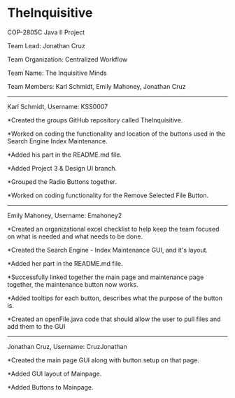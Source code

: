 # TheInquisitive
COP-2805C Java II Project

Team Lead: Jonathan Cruz

Team Organization: Centralized Workflow

Team Name: The Inquisitive Minds

Team Members: Karl Schmidt, Emily Mahoney, Jonathan Cruz

----------------------------------------------------------------------------------------------------------------------------------------

Karl Schmidt, Username: KSS0007 

*Created the groups GitHub repository called TheInquisitive. 

*Worked on coding the functionality and location of the buttons used in the Search Engine Index Maintenance.

*Added his part in the README.md file.

*Added Project 3 & Design UI branch.

*Grouped the Radio Buttons together.

*Worked on coding functionality for the Remove Selected File Button.

-------------------------------------------------------------------------------------------------------------------------------------------

Emily Mahoney, Username: Emahoney2

*Created an organizational excel checklist to help keep the team focused on what is needed and what needs to be done.

*Created the Search Engine - Index Maintenance GUI, and it's layout.

*Added her part in the README.md file.

*Successfully linked together the main page and maintenance page together, the maintenance button now works.

*Added tooltips for each button, describes what the purpose of the button is.

*Created an openFile.java code that should allow the user to pull files and add them to the GUI

-------------------------------------------------------------------------------------------------------------------------------------------

Jonathan Cruz, Username: CruzJonathan 

*Created the main page GUI along with button setup on that page.

*Added GUI layout of Mainpage.

*Added Buttons to Mainpage.
